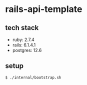 # rails-api-template

## tech stack

- ruby: 2.7.4
- rails: 6.1.4.1
- postgres: 12.6

## setup

```
$ ./internal/bootstrap.sh
```

